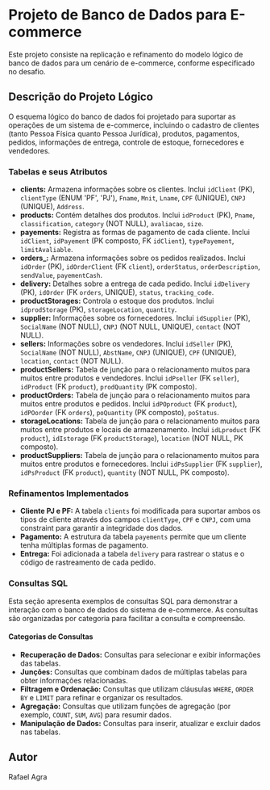 # Projeto de Banco de Dados para E-commerce

Este projeto consiste na replicação e refinamento do modelo lógico de banco de dados para um cenário de e-commerce, conforme especificado no desafio.

## Descrição do Projeto Lógico

O esquema lógico do banco de dados foi projetado para suportar as operações de um sistema de e-commerce, incluindo o cadastro de clientes (tanto Pessoa Física quanto Pessoa Jurídica), produtos, pagamentos, pedidos, informações de entrega, controle de estoque, fornecedores e vendedores.

### Tabelas e seus Atributos

* **clients:** Armazena informações sobre os clientes. Inclui `idClient` (PK), `clientType` (ENUM 'PF', 'PJ'), `Fname`, `Mnit`, `Lname`, `CPF` (UNIQUE), `CNPJ` (UNIQUE), `Address`.
* **products:** Contém detalhes dos produtos. Inclui `idProduct` (PK), `Pname`, `classification`, `category` (NOT NULL), `avaliacao`, `size`.
* **payements:** Registra as formas de pagamento de cada cliente. Inclui `idClient`, `idPayement` (PK composto, FK `idClient`), `typePayement`, `limitAvaliable`.
* **orders_:** Armazena informações sobre os pedidos realizados. Inclui `idOrder` (PK), `idOrderClient` (FK `client`), `orderStatus`, `orderDescription`, `sendValue`, `payementCash`.
* **delivery:** Detalhes sobre a entrega de cada pedido. Inclui `idDelivery` (PK), `idOrder` (FK `orders`, UNIQUE), `status`, `tracking_code`.
* **productStorages:** Controla o estoque dos produtos. Inclui `idprodStorage` (PK), `storageLocation`, `quantity`.
* **supplier:** Informações sobre os fornecedores. Inclui `idSupplier` (PK), `SocialName` (NOT NULL), `CNPJ` (NOT NULL, UNIQUE), `contact` (NOT NULL).
* **sellers:** Informações sobre os vendedores. Inclui `idSeller` (PK), `SocialName` (NOT NULL), `AbstName`, `CNPJ` (UNIQUE), `CPF` (UNIQUE), `location`, `contact` (NOT NULL).
* **productSellers:** Tabela de junção para o relacionamento muitos para muitos entre produtos e vendedores. Inclui `idPseller` (FK `seller`), `idProduct` (FK `product`), `prodQuantity` (PK composto).
* **productOrders:** Tabela de junção para o relacionamento muitos para muitos entre produtos e pedidos. Inclui `idPOproduct` (FK `product`), `idPOorder` (FK `orders`), `poQuantity` (PK composto), `poStatus`.
* **storageLocations:** Tabela de junção para o relacionamento muitos para muitos entre produtos e locais de armazenamento. Inclui `idLproduct` (FK `product`), `idIstorage` (FK `productStorage`), `location` (NOT NULL, PK composto).
* **productSuppliers:** Tabela de junção para o relacionamento muitos para muitos entre produtos e fornecedores. Inclui `idPsSupplier` (FK `supplier`), `idPsProduct` (FK `product`), `quantity` (NOT NULL, PK composto).

### Refinamentos Implementados

* **Cliente PJ e PF:** A tabela `clients` foi modificada para suportar ambos os tipos de cliente através dos campos `clientType`, `CPF` e `CNPJ`, com uma constraint para garantir a integridade dos dados.
* **Pagamento:** A estrutura da tabela `payements` permite que um cliente tenha múltiplas formas de pagamento.
* **Entrega:** Foi adicionada a tabela `delivery` para rastrear o status e o código de rastreamento de cada pedido.

### Consultas SQL
Esta seção apresenta exemplos de consultas SQL para demonstrar a interação com o banco de dados do sistema de e-commerce. As consultas são organizadas por categoria para facilitar a consulta e compreensão.

#### Categorias de Consultas

* **Recuperação de Dados:** Consultas para selecionar e exibir informações das tabelas.
* **Junções:** Consultas que combinam dados de múltiplas tabelas para obter informações relacionadas.
* **Filtragem e Ordenação:** Consultas que utilizam cláusulas `WHERE`, `ORDER BY` e `LIMIT` para refinar e organizar os resultados.
* **Agregação:** Consultas que utilizam funções de agregação (por exemplo, `COUNT`, `SUM`, `AVG`) para resumir dados.
* **Manipulação de Dados:** Consultas para inserir, atualizar e excluir dados nas tabelas.

## Autor

Rafael Agra
